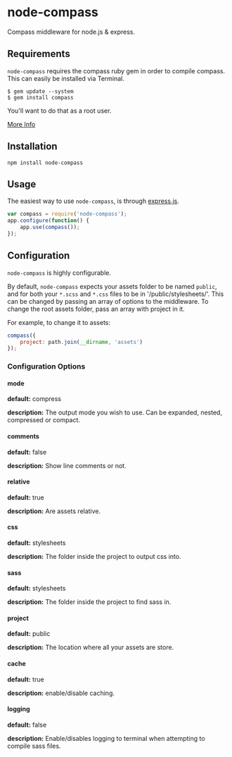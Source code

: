 node-compass
============

Compass middleware for node.js & express.

## Requirements

`node-compass` requires the compass ruby gem in order to compile compass.
This can easily be installed via Terminal.
    
    $ gem update --system
    $ gem install compass

You'll want to do that as a root user.

[More Info](http://compass-style.org/install/)

## Installation

    npm install node-compass

## Usage

The easiest way to use `node-compass`, is through [express.js](http://expressjs.com).

```javascript
var compass = require('node-compass');
app.configure(function() {
	app.use(compass());
});
```

## Configuration

`node-compass` is highly configurable.

By default, `node-compass` expects your assets folder to be named `public`, and for
both your `*.scss` and `*.css` files to be in '/public/stylesheets/'. This can be changed
by passing an array of options to the middleware. To change the root assets folder, pass
an array with project in it.

For example, to change it to assets:

```javascript
compass({
	project: path.join(__dirname, 'assets')
});
```

### Configuration Options

#### mode

**default:** compress

**description:** The output mode you wish to use.
Can be expanded, nested, compressed or compact.

#### comments

**default:** false

**description:** Show line comments or not.

#### relative

**default:** true

**description:** Are assets relative.

#### css

**default:** stylesheets

**description:** The folder inside the project to output css into.

#### sass

**default:** stylesheets

**description:** The folder inside the project to find sass in.

#### project

**default:** public

**description:** The location where all your assets are store.

#### cache

**default:** true

**description:** enable/disable caching.

#### logging

**default:** false

**description:** Enable/disables logging to terminal when attempting to compile sass files.
